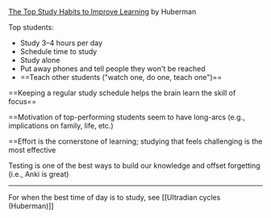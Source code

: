 [The Top Study Habits to Improve Learning](https://www.youtube.com/watch?v=1bszFX_XcbU) by Huberman

Top students:
- Study 3–4 hours per day
- Schedule time to study
- Study alone
- Put away phones and tell people they won't be reached
- ==Teach other students ("watch one, do one, teach one")==

==Keeping a regular study schedule helps the brain learn the skill of focus==

==Motivation of top-performing students seem to have long-arcs (e.g., implications on family, life, etc.)

==Effort is the cornerstone of learning; studying that feels challenging is the most effective

Testing is one of the best ways to build our knowledge and offset forgetting (i.e., Anki is great)

---
For when the best time of day is to study, see [[Ultradian cycles (Huberman)]]